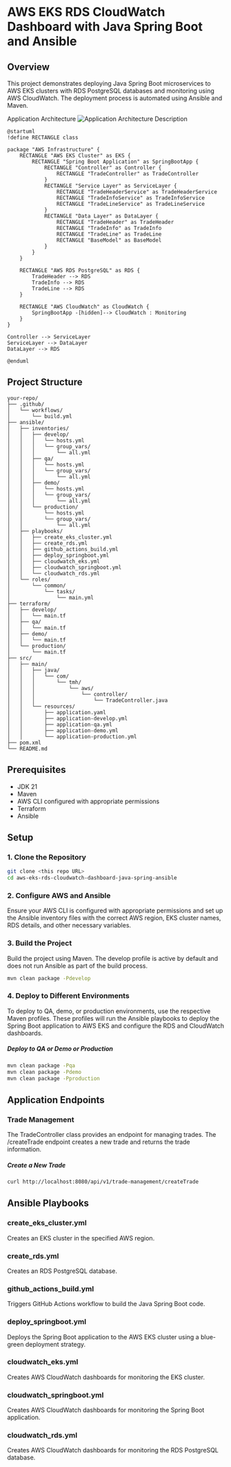 # AWS EKS RDS CloudWatch Dashboard with Java Spring Boot and Ansible

## Overview
This project demonstrates deploying Java Spring Boot microservices to AWS EKS clusters with RDS PostgreSQL databases and monitoring using AWS CloudWatch. The deployment process is automated using Ansible and Maven.

Application Architecture
![Application Architecture Description](Docs/Application_Architecture.png "Application Architecture")

```plantuml
@startuml
!define RECTANGLE class

package "AWS Infrastructure" {
    RECTANGLE "AWS EKS Cluster" as EKS {
        RECTANGLE "Spring Boot Application" as SpringBootApp {
            RECTANGLE "Controller" as Controller {
                RECTANGLE "TradeController" as TradeController
            }
            RECTANGLE "Service Layer" as ServiceLayer {
                RECTANGLE "TradeHeaderService" as TradeHeaderService
                RECTANGLE "TradeInfoService" as TradeInfoService
                RECTANGLE "TradeLineService" as TradeLineService
            }
            RECTANGLE "Data Layer" as DataLayer {
                RECTANGLE "TradeHeader" as TradeHeader
                RECTANGLE "TradeInfo" as TradeInfo
                RECTANGLE "TradeLine" as TradeLine
                RECTANGLE "BaseModel" as BaseModel
            }
        }
    }

    RECTANGLE "AWS RDS PostgreSQL" as RDS {
        TradeHeader --> RDS
        TradeInfo --> RDS
        TradeLine --> RDS
    }

    RECTANGLE "AWS CloudWatch" as CloudWatch {
        SpringBootApp -[hidden]--> CloudWatch : Monitoring
    }
}

Controller --> ServiceLayer
ServiceLayer --> DataLayer
DataLayer --> RDS

@enduml

```
## Project Structure

```plaintext
your-repo/
├── .github/
│   └── workflows/
│       └── build.yml
├── ansible/
│   ├── inventories/
│   │   ├── develop/
│   │   │   └── hosts.yml
│   │   │   └── group_vars/
│   │   │       └── all.yml
│   │   ├── qa/
│   │   │   └── hosts.yml
│   │   │   └── group_vars/
│   │   │       └── all.yml
│   │   ├── demo/
│   │   │   └── hosts.yml
│   │   │   └── group_vars/
│   │   │       └── all.yml
│   │   └── production/
│   │       └── hosts.yml
│   │       └── group_vars/
│   │           └── all.yml
│   ├── playbooks/
│   │   ├── create_eks_cluster.yml
│   │   ├── create_rds.yml
│   │   ├── github_actions_build.yml
│   │   ├── deploy_springboot.yml
│   │   ├── cloudwatch_eks.yml
│   │   ├── cloudwatch_springboot.yml
│   │   └── cloudwatch_rds.yml
│   └── roles/
│       └── common/
│           └── tasks/
│               └── main.yml
├── terraform/
│   ├── develop/
│   │   └── main.tf
│   ├── qa/
│   │   └── main.tf
│   ├── demo/
│   │   └── main.tf
│   └── production/
│       └── main.tf
├── src/
│   ├── main/
│   │   ├── java/
│   │   │   └── com/
│   │   │       └── tmh/
│   │   │           └── aws/
│   │   │               └── controller/
│   │   │                   └── TradeController.java
│   │   └── resources/
│   │       ├── application.yaml
│   │       ├── application-develop.yml
│   │       ├── application-qa.yml
│   │       ├── application-demo.yml
│   │       └── application-production.yml
├── pom.xml
└── README.md
```

## Prerequisites
- JDK 21 
- Maven 
- AWS CLI configured with appropriate permissions 
- Terraform 
- Ansible

## Setup
### 1. Clone the Repository
```bash
git clone <this repo URL>
cd aws-eks-rds-cloudwatch-dashboard-java-spring-ansible
```

### 2. Configure AWS and Ansible
Ensure your AWS CLI is configured with appropriate permissions and set up the Ansible inventory files with the correct AWS region, EKS cluster names, RDS details, and other necessary variables.

### 3. Build the Project
Build the project using Maven. The develop profile is active by default and does not run Ansible as part of the build process.

```bash
mvn clean package -Pdevelop
```

### 4. Deploy to Different Environments
To deploy to QA, demo, or production environments, use the respective Maven profiles. These profiles will run the Ansible playbooks to deploy the Spring Boot application to AWS EKS and configure the RDS and CloudWatch dashboards.

##### Deploy to QA or Demo or Production
```bash
mvn clean package -Pqa
mvn clean package -Pdemo
mvn clean package -Pproduction
```

## Application Endpoints
### Trade Management
The TradeController class provides an endpoint for managing trades. The /createTrade endpoint creates a new trade and returns the trade information.

##### Create a New Trade
```bash
curl http://localhost:8080/api/v1/trade-management/createTrade
```

## Ansible Playbooks
### create_eks_cluster.yml
Creates an EKS cluster in the specified AWS region.

### create_rds.yml
Creates an RDS PostgreSQL database.

### github_actions_build.yml
Triggers GitHub Actions workflow to build the Java Spring Boot code.

### deploy_springboot.yml
Deploys the Spring Boot application to the AWS EKS cluster using a blue-green deployment strategy.

### cloudwatch_eks.yml
Creates AWS CloudWatch dashboards for monitoring the EKS cluster.

### cloudwatch_springboot.yml
Creates AWS CloudWatch dashboards for monitoring the Spring Boot application.

### cloudwatch_rds.yml
Creates AWS CloudWatch dashboards for monitoring the RDS PostgreSQL database.


